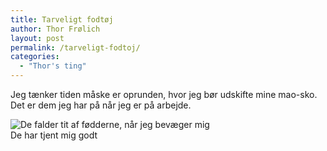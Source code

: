 ```yaml
---
title: Tarveligt fodtøj
author: Thor Frølich
layout: post
permalink: /tarveligt-fodtoj/
categories:
  - "Thor's ting"
---
```

Jeg tænker tiden måske er oprunden, hvor jeg bør udskifte mine mao-sko. Det er dem jeg har på når jeg er på arbejde.

<div class="bitImage bitCenter" style="width: 400px">
  <img src="http://www.abekat.net/images/sutsko_01.jpg" alt="De falder tit af fødderne, når jeg bevæger mig" /><br /> De har tjent mig godt
</div>